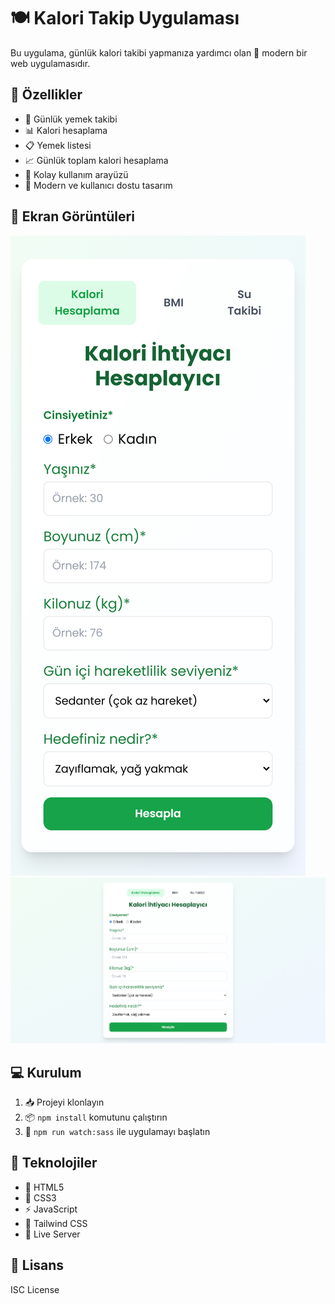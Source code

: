 # 🍽️ Kalori Takip Uygulaması

Bu uygulama, günlük kalori takibi yapmanıza yardımcı olan 🎯 modern bir web uygulamasıdır.

## 🚀 Özellikler

- 📝 Günlük yemek takibi
- 📊 Kalori hesaplama
- 📋 Yemek listesi
- 📈 Günlük toplam kalori hesaplama
- 🔄 Kolay kullanım arayüzü
- 🎨 Modern ve kullanıcı dostu tasarım

## 📸 Ekran Görüntüleri

![Ana Sayfa](./screenshots/Mobil.png)
![Ana Sayfa](./screenshots/PC.png)

## 💻 Kurulum

1. 📥 Projeyi klonlayın
2. 📦 `npm install` komutunu çalıştırın
3. 🚀 `npm run watch:sass` ile uygulamayı başlatın

## 🔧 Teknolojiler

- 📝 HTML5
- 🎨 CSS3
- ⚡ JavaScript
- 🎨 Tailwind CSS
- 🔄 Live Server

## 📝 Lisans

ISC License
